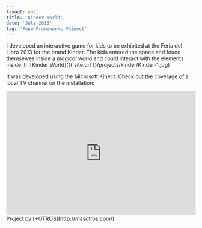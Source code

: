```yaml
---
layout: post
title: 'Kinder World'
date: 'July 2013'
tag: '#openFrameworks #Kinect'
---
```

I developed an interactive game for kids to be exhibited at the Feria del Libro 2013 for the brand Kinder. The kids entered the space and found themselves inside a *magical* world and could interact with the elements inside it!
![Kinder World]({{ site.url }}/projects/kinder/Kinder-1.jpg)

It was developed using the Microsoft Kinect. Check out the coverage of a local TV channel on the installation:
<iframe width="100%" height="330" src="https://www.youtube.com/embed/IsPpJ94OduE?start=74&end=90" frameborder="0" allowfullscreen></iframe>
Project by [+OTROS](http://masotros.com/).

